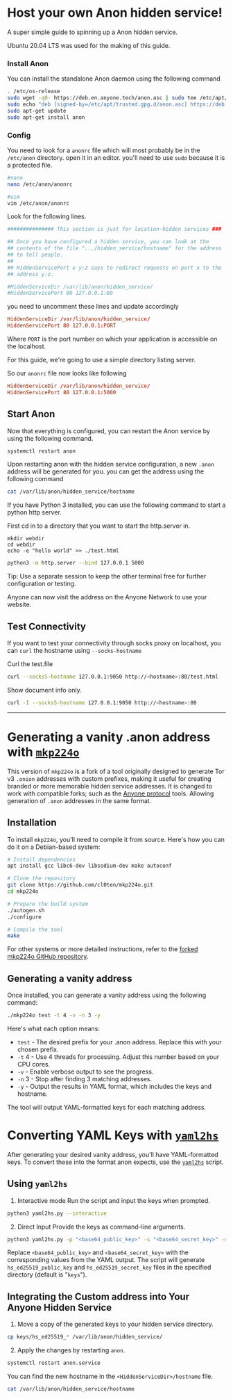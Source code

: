 # Host your own Anon hidden service!

A super simple guide to spinning up a Anon hidden service.

Ubuntu 20.04 LTS was used for the making of this guide.

### Install Anon

You can install the standalone Anon daemon using the following command

```bash
. /etc/os-release
sudo wget -qO- https://deb.en.anyone.tech/anon.asc | sudo tee /etc/apt/trusted.gpg.d/anon.asc
sudo echo "deb [signed-by=/etc/apt/trusted.gpg.d/anon.asc] https://deb.en.anyone.tech anon-live-$VERSION_CODENAME main" | sudo tee /etc/apt/sources.list.d/anon.list
sudo apt-get update
sudo apt-get install anon
```

### Config

You need to look for a `anonrc` file which will most probably be in the `/etc/anon` directory. open it in an editor. you'll need to use `sudo` because it is a protected file.

```bash
#nano
nano /etc/anon/anonrc
```
```bash
#vim
vim /etc/anon/anonrc
```

Look for the following lines.

```conf
############### This section is just for location-hidden services ###

## Once you have configured a hidden service, you can look at the
## contents of the file ".../hidden_service/hostname" for the address
## to tell people.
##
## HiddenServicePort x y:z says to redirect requests on port x to the
## address y:z.

#HiddenServiceDir /var/lib/anon/hidden_service/
#HiddenServicePort 80 127.0.0.1:80
```

you need to uncomment these lines and update accordingly

```conf
HiddenServiceDir /var/lib/anon/hidden_service/
HiddenServicePort 80 127.0.0.1:PORT
```

Where `PORT` is the port number on which your application is accessible on the localhost.

For this guide, we're going to use a simple directory listing server.

So our `anonrc` file now looks like following

```conf
HiddenServiceDir /var/lib/anon/hidden_service/
HiddenServicePort 80 127.0.0.1:5000
```

## Start Anon

Now that everything is configured, you can restart the Anon service by using the following command.

```bash
systemctl restart anon
```

Upon restarting anon with the hidden service configuration, a new `.anon` address will be generated for you. you can get the address using the following command

```bash
cat /var/lib/anon/hidden_service/hostname
```

If you have Python 3 installed, you can use the following command to start a python http server.

First cd in to a directory that you want to start the http.server in.
```
mkdir webdir
cd webdir
echo -e "hello world" >> ./test.html
```

```bash
python3 -m http.server --bind 127.0.0.1 5000
```
Tip: Use a separate session to keep the other terminal free for further configuration or testing.


Anyone can now visit the address on the Anyone Network to use your website.

## Test Connectivity
If you want to test your connectivity through socks proxy on localhost, you can `curl` the hostname using `--socks-hostname`

Curl the test.file
```bash
curl --socks5-hostname 127.0.0.1:9050 http://<hostname>:80/test.html
```

Show document info only.
```bash
curl -I --socks5-hostname 127.0.0.1:9050 http://<hostname>:80
```

---
# Generating a vanity .anon address with [`mkp224o`](https://github.com/cl0ten/mkp224o)

This version of `mkp224o` is a fork of a tool originally designed to generate Tor v3 `.onion` addresses with custom prefixes, making it useful for creating branded or more memorable hidden service addresses. It is changed to work with compatible forks; such as the [Anyone protocol](https://github.com/anyone-protocol) tools. Allowing generation of `.anon` addresses in the same format.

## Installation

To install `mkp224o`, you'll need to compile it from source. Here's how you can do it on a Debian-based system:

```bash
# Install dependencies
apt install gcc libc6-dev libsodium-dev make autoconf

# Clone the repository
git clone https://github.com/cl0ten/mkp224o.git
cd mkp224o

# Prepare the build system
./autogen.sh
./configure

# Compile the tool
make
```
For other systems or more detailed instructions, refer to the [forked mkp224o GitHub repository](https://github.com/cl0ten/mkp224o).

## Generating a vanity address

Once installed, you can generate a vanity address using the following command:
```bash
./mkp224o test -t 4 -v -n 3 -y
```
Here's what each option means:

* `test` - The desired prefix for your .anon address. Replace this with your chosen prefix.
* `-t` 4 - Use 4 threads for processing. Adjust this number based on your CPU cores.
* `-v` - Enable verbose output to see the progress.
* `-n` 3 - Stop after finding 3 matching addresses.
* `-y` - Output the results in YAML format, which includes the keys and hostname.

The tool will output YAML-formatted keys for each matching address.

# Converting YAML Keys with [`yaml2hs`](https://github.com/cl0ten/yaml2hs)

After generating your desired vanity address, you'll have YAML-formatted keys. To convert these into the format anon expects, use the [`yaml2hs`](https://github.com/cl0ten/yaml2hs) script.

## Using `yaml2hs`

1. Interactive mode
   Run the script and input the keys when prompted.
```bash
python3 yaml2hs.py --interactive
```
   
2. Direct Input
   Provide the keys as command-line arguments.
```bash
python3 yaml2hs.py -p "<base64_public_key>" -s "<base64_secret_key>" -o output_directory
```
Replace `<base64_public_key>` and `<base64_secret_key>` with the corresponding values from the YAML output. The script will generate `hs_ed25519_public_key` and `hs_ed25519_secret_key` files in the specified directory (default is "`keys`").

## Integrating the Custom address into Your Anyone Hidden Service

1. Move a copy of the generated keys to your hidden service directory.
```bash
cp keys/hs_ed25519_* /var/lib/anon/hidden_service/
```
2. Apply the changes by restarting `anon`.
```bash
systemctl restart anon.service
```

You can find the new hostname in the `<HiddenServiceDir>/hostname` file.
```bash
cat /var/lib/anon/hidden_service/hostname
```
